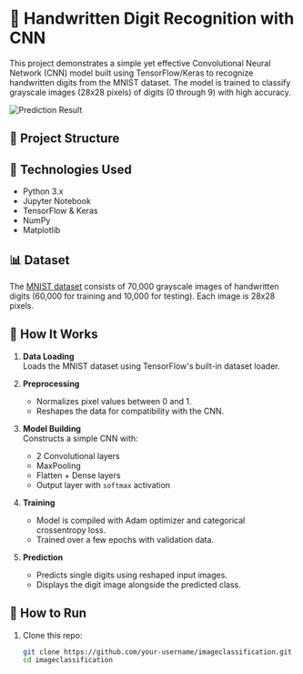 # 🧠 Handwritten Digit Recognition with CNN

This project demonstrates a simple yet effective Convolutional Neural Network (CNN) model built using TensorFlow/Keras to recognize handwritten digits from the MNIST dataset. The model is trained to classify grayscale images (28x28 pixels) of digits (0 through 9) with high accuracy.

![Prediction Result](./assets/sample_prediction_7.png)

## 📁 Project Structure


## 🧰 Technologies Used

- Python 3.x
- Jupyter Notebook
- TensorFlow & Keras
- NumPy
- Matplotlib

## 📊 Dataset

The [MNIST dataset](http://yann.lecun.com/exdb/mnist/) consists of 70,000 grayscale images of handwritten digits (60,000 for training and 10,000 for testing). Each image is 28x28 pixels.

## 🧪 How It Works

1. **Data Loading**  
   Loads the MNIST dataset using TensorFlow's built-in dataset loader.

2. **Preprocessing**  
   - Normalizes pixel values between 0 and 1.
   - Reshapes the data for compatibility with the CNN.

3. **Model Building**  
   Constructs a simple CNN with:
   - 2 Convolutional layers
   - MaxPooling
   - Flatten + Dense layers
   - Output layer with `softmax` activation

4. **Training**  
   - Model is compiled with Adam optimizer and categorical crossentropy loss.
   - Trained over a few epochs with validation data.

5. **Prediction**  
   - Predicts single digits using reshaped input images.
   - Displays the digit image alongside the predicted class.

## 🚀 How to Run

1. Clone this repo:
   ```bash
   git clone https://github.com/your-username/imageclassification.git
   cd imageclassification
